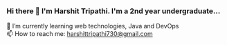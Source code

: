 ### Hi there 👋 I'm Harshit Tripathi. I'm a 2nd year undergraduate...

<!--
**coderharsx1122/coderharsx1122** is a ✨ _special_ ✨ repository because its `README.md` (this file) appears on your GitHub profile.

Here are some ideas to get you started:

- 🔭 I’m currently working on ...
- 🌱 I’m currently learning web technologies, Java and Networking
- 👯 I’m looking to collaborate on projects
- 🤔 I’m looking for help with ...
- 📫 How to reach me: ...
- 😄 Pronouns: ...
- ⚡ Fun fact: ...
-->
🌱 I’m currently learning web technologies, Java and DevOps<br>
📫 How to reach me: harshittripathi730@gmail.com
